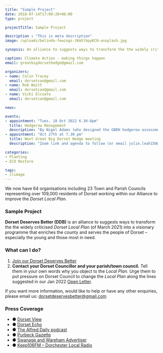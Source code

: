 ```yaml
---
title: "Simple Project"
date: 2018-07-14T17:09:20+06:00
type: project

projectTitle: Sample Project

description : "This is meta description"
image: /uploads/belinda-fewings-JKm5lhpyKC0-unsplash.jpg

synopsis: An alliance to suggests ways to transform the the widely criticised <i>Dorset Local Plan of March 2021</i> into a visionary programme that enriches the county and serves the people of Dorset - especially the young and those most in need.

caption: Climate Action - making things happen
email: greatbigdorsethedge@gmail.com

organizers:
- name: Colin Tracey
  email: dorsetcan@gmail.com
- name: Rob Waitt
  email: dorsetcan@gmail.com
- name: Vicki Elcoate
  email: dorsetcan@gmail.com

news:

events:
- appointment: "Tues. 18 Oct 2022 6.30-8pm"
  title: Hedgerow Management
  description: "By Nigel Adams (who designed the GBDH hedgerow assessment tool). Hosted by CPRE Hampshire ~ Book your tickets on Eventbrite."
- appointment: "Oct 27th at 7.30 pm"
  title: Next Great Big Dorset Hedge meeting
  description: "Zoom link and agenda to follow (or email julie.leah150@gmail.com)"

categories:
- Planting
- ECO Restore

tags:
- climage
---
```


We now have 64 organisations including 23 Town and Parish Councils representing over 109,000 residents of Dorset working within our Alliance to improve the _Dorset Local Plan_.

### Sample Project

**Dorset Deserves Better (DDB)** is an alliance to suggests ways to transform the the widely criticised _Dorset Local Plan_ (of March 2021) into a visionary programme that enriches the county and serves the people of Dorset – especially the young and those most in need.

### What can I do?

1. [Join our Dorset Deserves Better](https://dorsetcan.us6.list-manage.com/subscribe?u=b44a7957792302591902366d7&id=a0b486bc06)
2. **Contact your Dorset Councillor and your parish/town council.** Tell them in your own words why you object to the _Local Plan_. Urge them to put pressure on Dorset Council to change the _Local Plan_ along the lines suggested in our Jan 2022 [Open Letter](/uploads/ddb_open_letter.pdf).

If you want more information, would like to help or have any other enquiries, please email us:
[dorsetdeservesbetter@gmail.com](mailto:dorsetdeservesbetter@gmail.com)

### Press Coverage

* ● [Dorset View]((https://www.dorsetview.co.uk/campaign-to-change-local-plan-because-dorset-deserves-better/#.Y0sGnFJBwqu))
* ● [Dorset Echo](https://www.dorsetecho.co.uk/news/19851871.dorset-deserves-better-damaging-local-plan/)
* ● [The Alfred Daily podcast](https://thisisalfred.com/podcast/the-alfred-daily-17th-january-2022/)
* ● [Purbeck Gazette](https://www.purbeckgazette.co.uk/docs/pdfs/265.pdf)
* ● [Swanage and Wareham Advertiser](https://edition.pagesuite-professional.co.uk/html5/reader/production/default.aspx?pubname=&pubid=e7dc8a99-1bcb-4622-8875-600a6a6bb270)
* ● [Keep106FM – Dorchester Local Radio](https://keep106.com/2022/01/18/interview-with-michael-dower-from-dorset-climate-action-network/)
